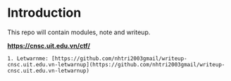 # Introduction

This repo will contain modules, note and writeup.

**https://cnsc.uit.edu.vn/ctf/**

	1. Letwarnme: [https://github.com/nhtri2003gmail/writeup-cnsc.uit.edu.vn-letwarnup](https://github.com/nhtri2003gmail/writeup-cnsc.uit.edu.vn-letwarnup)
